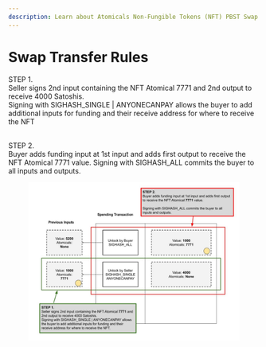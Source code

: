 ```yaml
---
description: Learn about Atomicals Non-Fungible Tokens (NFT) PBST Swap Rules
---
```


# Swap Transfer Rules

STEP 1.\
Seller signs 2nd input containing the NFT Atomical 7771 and 2nd output to receive 4000 Satoshis.\
Signing with SIGHASH\_SINGLE | ANYONECANPAY allows the buyer to add additional inputs for funding and their receive address for where to receive the NFT

\
STEP 2.\
Buyer adds funding input at 1st input and adds first output to receive the NFT Atomical 7771 value. Signing with SIGHASH\_ALL commits the buyer to all inputs and outputs.

<figure><img src="../assets/Transfers of Fungible Tokens (ARC20) (6).jpg" alt=""><figcaption></figcaption></figure>
